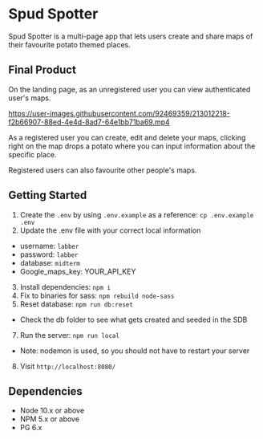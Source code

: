 Spud Spotter
=========

Spud Spotter is a multi-page app that lets users create and share maps of their favourite potato themed places.

## Final Product

On the landing page, as an unregistered user you can view authenticated user's maps.


https://user-images.githubusercontent.com/92469359/213012218-f2b66907-88ed-4e4d-8ad7-64e1bb71ba69.mp4


As a registered user you can create, edit and delete your maps, clicking right on the map drops a potato where you can input information about the specific place.

Registered users can also favourite other people's maps.

## Getting Started

1. Create the `.env` by using `.env.example` as a reference: `cp .env.example .env`
2. Update the .env file with your correct local information 
  - username: `labber` 
  - password: `labber` 
  - database: `midterm`
  - Google_maps_key: YOUR_API_KEY
3. Install dependencies: `npm i`
4. Fix to binaries for sass: `npm rebuild node-sass`
5. Reset database: `npm run db:reset`
  - Check the db folder to see what gets created and seeded in the SDB
7. Run the server: `npm run local`
  - Note: nodemon is used, so you should not have to restart your server
8. Visit `http://localhost:8080/`

## Dependencies

- Node 10.x or above
- NPM 5.x or above
- PG 6.x
